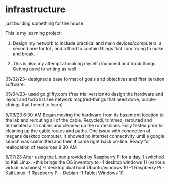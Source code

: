 # infrastructure
just building something for the house

This is my learning project:
1. Design my network to include practical and main devices/computers, a second one for IoT, and a third to contain things that I am trying to make and break.

2.  This is also my attempt at making myself document and track things.  Getting used to writing as well.   


05/02/23- designed a base format of goals and objectives and first iteration software.

05/04/23- used go.gliffy.com (free trial version)to design the hardware and layout and todo list see network map(red-things that need done, purple-kthings that I need to learn)

5/06/23  6:30 AM Began moving the hardware from its basement location to the lab and rerouting all of the cable.   Recycled, trimmed, rerouted and terminated a all cables and cleaned up the routes/lines.  Fully tested prior to cleaning up the cable routes and paths.  One issue with connection of megans desktop computer.  It showed no internet connectivity until a google search was committed and then it came right back on-line. Ready for reallocation of resources 9:30 AM 

5/07/23  After using the Linux provided by Raspberry Pi for a day, I switched to Kali Linux.
  -this brings the OS inventory to 
    -1 desktop windows 11 (various virtual machines)
    -1 desktop dual boot Ubuntu/windows 10
    -1 Raspberry Pi - Kali Linux
    -1 Raspberry Pi - Debian
    -1 Tablet Windows 10
    
